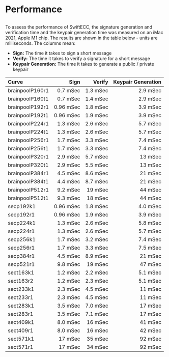 # Performance

## 
To assess the performance of SwiftECC, the signature generation and verification time and the keypair generation time
was measured on an iMac 2021, Apple M1 chip. The results are shown in the table below - units are milliseconds. The columns mean:

* **Sign:** The time it takes to sign a short message
* **Verify:** The time it takes to verify a signature for a short message
* **Keypair Generation:** The time it takes to generate a public / private keypair

| Curve           | Sign      | Verify   | Keypair Generation |
|:----------------|----------:|---------:|-------------------:|
| brainpoolP160r1 | 0.7 mSec  | 1.3 mSec | 2.9 mSec           |
| brainpoolP160t1 | 0.7 mSec  | 1.4 mSec | 2.9 mSec           |
| brainpoolP192r1 | 0.96 mSec | 1.8 mSec | 3.9 mSec           |
| brainpoolP192t1 | 0.96 mSec | 1.9 mSec | 3.9 mSec           |
| brainpoolP224r1 | 1.3 mSec  | 2.6 mSec | 5.7 mSec           |
| brainpoolP224t1 | 1.3 mSec  | 2.6 mSec | 5.7 mSec           |
| brainpoolP256r1 | 1.7 mSec  | 3.3 mSec | 7.4 mSec           |
| brainpoolP256t1 | 1.7 mSec  | 3.3 mSec | 7.4 mSec           |
| brainpoolP320r1 | 2.9 mSec  | 5.7 mSec | 13 mSec            |
| brainpoolP320t1 | 2.9 mSec  | 5.5 mSec | 13 mSec            |
| brainpoolP384r1 | 4.5 mSec  | 8.6 mSec | 21 mSec            |
| brainpoolP384t1 | 4.4 mSec  | 8.7 mSec | 21 mSec            |
| brainpoolP512r1 | 9.2 mSec  | 19 mSec  | 44 mSec            |
| brainpoolP512t1 | 9.3 mSec  | 18 mSec  | 44 mSec            |
| secp192k1       | 0.96 mSec | 1.8 mSec | 4.0 mSec           |
| secp192r1       | 0.96 mSec | 1.9 mSec | 3.9 mSec           |
| secp224k1       | 1.3 mSec  | 2.6 mSec | 5.8 mSec           |
| secp224r1       | 1.3 mSec  | 2.6 mSec | 5.7 mSec           |
| secp256k1       | 1.7 mSec  | 3.2 mSec | 7.4 mSec           |
| secp256r1       | 1.7 mSec  | 3.3 mSec | 7.5 mSec           |
| secp384r1       | 4.5 mSec  | 8.9 mSec | 21 mSec            |
| secp521r1       | 9.8 mSec  | 19 mSec  | 47 mSec            |
| sect163k1       | 1.2 mSec  | 2.2 mSec | 5.1 mSec           |
| sect163r2       | 1.2 mSec  | 2.3 mSec | 5.1 mSec           |
| sect233k1       | 2.3 mSec  | 4.5 mSec | 11 mSec            |
| sect233r1       | 2.3 mSec  | 4.5 mSec | 11 mSec            |
| sect283k1       | 3.5 mSec  | 7.0 mSec | 17 mSec            |
| sect283r1       | 3.5 mSec  | 7.1 mSec | 17 mSec            |
| sect409k1       | 8.0 mSec  | 16 mSec  | 41 mSec            |
| sect409r1       | 8.0 mSec  | 16 mSec  | 42 mSec            |
| sect571k1       | 17 mSec   | 35 mSec  | 92 mSec            |
| sect571r1       | 17 mSec   | 34 mSec  | 92 mSec            |

